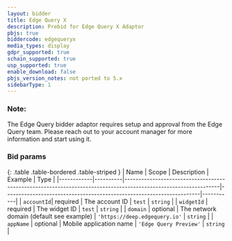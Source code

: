 ```yaml
---
layout: bidder
title: Edge Query X
description: Prebid for Edge Query X Adaptor
pbjs: true
biddercode: edgequeryx 
media_types: display
gdpr_supported: true
schain_supported: true
usp_supported: true
enable_download: false
pbjs_version_notes: not ported to 5.x
sidebarType: 1
---
```


### Note:
The Edge Query bidder adaptor requires setup and approval from the Edge Query team. Please reach out to your account manager for more information and start using it.

### Bid params

{: .table .table-bordered .table-striped }
| Name       | Scope    | Description                                                                                                    | Example                                                              | Type      |
|------------|----------|----------------------------------------------------------------------------------------------------------------|----------------------------------------------------------------------|-----------|
| `accountId`| required | The account ID                                                                                                 | `test`                                                               | `string`  |
| `widgetId` | required | The widget ID                                                                                                  | `test`                                                               | `string`  |
| `domain`   | optional | The network domain (default see example)                                                                       | `'https://deep.edgequery.io'`                                        | `string`  |
| `appName`  | optional | Mobile application name                                                                                        | `'Edge Query Preview'`                                           | `string`  |


